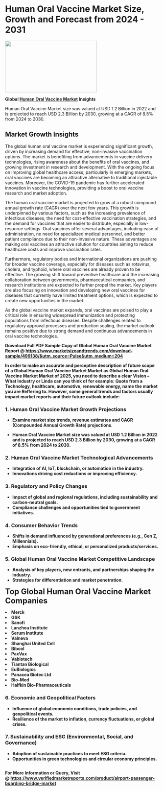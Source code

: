 <H1>Human Oral Vaccine Market Size, Growth and Forecast from 2024 - 2031</H1><img class="aligncenter size-medium wp-image-584254" src="https://thirdeyenews.in/wp-content/uploads/2024/09/Global-Market-Research-300x168.jpeg" alt="" width="300" height="168" /><p><strong>Global&nbsp;<a href="https://www.marketsizeandtrends.com/download-sample/499138/&amp;utm_source=Pulse&amp;utm_medium=204">Human Oral Vaccine Market</a> Insights</strong></p><p>Human Oral Vaccine Market size was valued at USD 1.2 Billion in 2022 and is projected to reach USD 2.3 Billion by 2030, growing at a CAGR of 8.5% from 2024 to 2030.</p><p><h2>Market Growth Insights</h2> <p>The global human oral vaccine market is experiencing significant growth, driven by increasing demand for effective, non-invasive vaccination options. The market is benefiting from advancements in vaccine delivery technologies, rising awareness about the benefits of oral vaccines, and growing investment in research and development. With the ongoing focus on improving global healthcare access, particularly in emerging markets, oral vaccines are becoming an attractive alternative to traditional injectable vaccines. Moreover, the COVID-19 pandemic has further accelerated innovation in vaccine technologies, providing a boost to oral vaccine research and market adoption.</p> <p><strong></strong></p> <p>The human oral vaccine market is projected to grow at a robust compound annual growth rate (CAGR) over the next few years. This growth is underpinned by various factors, such as the increasing prevalence of infectious diseases, the need for cost-effective vaccination strategies, and the demand for vaccines that are easier to distribute, especially in low-resource settings. Oral vaccines offer several advantages, including ease of administration, no need for specialized medical personnel, and better patient compliance due to their non-invasive nature. These advantages are making oral vaccines an attractive solution for countries aiming to reduce healthcare costs and improve vaccination rates.</p> <p>Furthermore, regulatory bodies and international organizations are pushing for broader vaccine coverage, especially for diseases such as rotavirus, cholera, and typhoid, where oral vaccines are already proven to be effective. The growing shift toward preventive healthcare and the increasing collaboration between governments, pharmaceutical companies, and research institutions are expected to further propel the market. Key players are also focusing on innovation and developing new oral vaccines for diseases that currently have limited treatment options, which is expected to create new opportunities in the market.</p> <p>As the global vaccine market expands, oral vaccines are poised to play a critical role in ensuring widespread immunization and protecting populations from infectious diseases. Despite challenges related to regulatory approval processes and production scaling, the market outlook remains positive due to strong demand and continuous advancements in oral vaccine technologies.</p> <p><strong></p><p><span class=""><strong>Download Full PDF Sample Copy of Global Human Oral Vaccine Market Report</strong> @ <a href="https://www.marketsizeandtrends.com/download-sample/499138/&amp;utm_source=Pulse&amp;utm_medium=204" target="_blank">https://www.marketsizeandtrends.com/download-sample/499138/&amp;utm_source=Pulse&amp;utm_medium=204</a></span></p><p>In order to make an accurate and perceptive description of future scope of a Global&nbsp;Human Oral Vaccine Market Market as Global&nbsp;Human Oral Vaccine Market Market of 2025, you need to describe a clear Vision &ndash; What Industry or Linda can you think of for example: Quote from a Technology, healthcare, automotive, renewable energy, name the market you are Reffering to. However, some general trends and factors usually impact market reports and their future outlook include:</p><h3>1.&nbsp;<strong>Human Oral Vaccine Market Growth Projections</strong></h3><ul><li>Examine market size trends, revenue estimates and CAGR (Compounded Annual Growth Rate) projections.</li><li><p>Human Oral Vaccine Market size was valued at USD 1.2 Billion in 2022 and is projected to reach USD 2.3 Billion by 2030, growing at a CAGR of 8.5% from 2024 to 2030.</p></li></ul><h3>2.&nbsp;<strong>Human Oral Vaccine Market Technological Advancements</strong></h3><ul><li>Integration of AI, IoT, blockchain, or automation in the industry.</li><li>Innovations driving cost reductions or improving efficiency.</li></ul><h3>3.&nbsp;<strong>Regulatory and Policy Changes</strong></h3><ul><li>Impact of global and regional regulations, including sustainability and carbon-neutral goals.</li><li>Compliance challenges and opportunities tied to government initiatives.</li></ul><h3>4.&nbsp;<strong>Consumer Behavior Trends</strong></h3><ul><li>Shifts in demand influenced by generational preferences (e.g., Gen Z, Millennials).</li><li>Emphasis on eco-friendly, ethical, or personalized products/services.</li></ul><h3>5.&nbsp;<strong>Global Human Oral Vaccine Market Competitive Landscape</strong></h3><ul><li>Analysis of key players, new entrants, and partnerships shaping the industry.</li><li>Strategies for differentiation and market penetration.</li></ul><p data-pm-slice="1 1 []"><span style="color: inherit; font-family: inherit; font-size: 25px;">Top Global Human Oral Vaccine Market Companies</span></p><div class="" data-test-id=""><p><li>Merck</li><li> GSK</li><li> Sanofi</li><li> Lanzhou Institute</li><li> Serum Institute</li><li> Valneva</li><li> Shanghai United Cell</li><li> Bibcol</li><li> PaxVax</li><li> Vabiotech</li><li> Tiantan Biological</li><li> EuBiologics</li><li> Panacea Biotec Ltd</li><li> Bio-Med</li><li> Halfkin Bio-Pharmaceuticals</li></p></div><h3>6.&nbsp;<strong>Economic and Geopolitical Factors</strong></h3><ul><li>Influence of global economic conditions, trade policies, and geopolitical events.</li><li>Resilience of the market to inflation, currency fluctuations, or global crises.</li></ul><h3>7.&nbsp;<strong>Sustainability and ESG (Environmental, Social, and Governance)</strong></h3><ul><li>Adoption of sustainable practices to meet ESG criteria.</li><li>Opportunities in green technologies and circular economy principles.</li></ul><h2><strong style="font-size: 14px;">For More Information or Query, Visit @&nbsp;</strong><a style="background-color: #ffffff; font-size: 14px;" href="https://www.marketsizeandtrends.com/report/human-oral-vaccine-market/" target="_blank">https://www.verifiedmarketreports.com/product/airport-passenger-boarding-bridge-market</a></h2>
